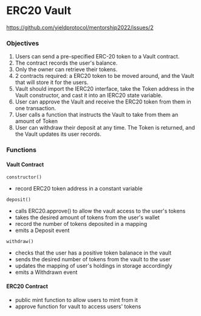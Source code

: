 # ERC20 Vault

https://github.com/yieldprotocol/mentorship2022/issues/2

### Objectives

1. Users can send a pre-specified ERC-20 token to a Vault contract.
2. The contract records the user's balance.
3. Only the owner can retrieve their tokens.
4. 2 contracts required: a ERC20 token to be moved around, and the Vault that will store it for the users.
5. Vault should import the IERC20 interface, take the Token address in the Vault constructor, and cast it into an IERC20 state variable.
6. User can approve the Vault and receive the ERC20 token from them in one transaction.
7. User calls a function that instructs the Vault to take from them an amount of Token
8. User can withdraw their deposit at any time. The Token is returned, and the Vault updates its user records.

### Functions

#### Vault Contract

`constructor()`

- record ERC20 token address in a constant variable

`deposit()`

- calls ERC20.approve() to allow the vault access to the user's tokens
- takes the desired amount of tokens from the user's wallet
- record the number of tokens deposited in a mapping
- emits a Deposit event

`withdraw()`

- checks that the user has a positive token balanace in the vault
- sends the desired number of tokens from the vault to the user
- updates the mapping of user's holdings in storage accordingly
- emits a Withdrawn event

#### ERC20 Contract

- public mint function to allow users to mint from it
- approve function for vault to access users' tokens
